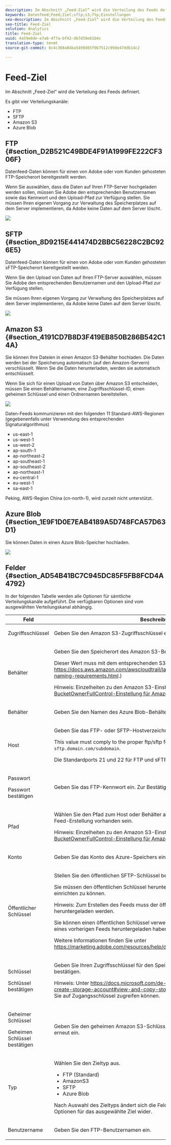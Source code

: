 ```yaml
---
description: Im Abschnitt „Feed-Ziel“ wird die Verteilung des Feeds definiert.
keywords: Datenfeed;Feed;Ziel;sftp;s3;ftp;Einstellungen
seo-description: Im Abschnitt „Feed-Ziel“ wird die Verteilung des Feeds definiert.
seo-title: Feed-Ziel
solution: Analytics
title: Feed-Ziel
uuid: 4a59e8de-e7a6-4f7a-bf42-db7d59e61b4c
translation-type: tm+mt
source-git-commit: 8c4c368a84ba5499d85f0b7512c99de47ddb14c2

---
```



# Feed-Ziel

Im Abschnitt „Feed-Ziel“ wird die Verteilung des Feeds definiert.

Es gibt vier Verteilungskanäle:

* FTP
* SFTP
* Amazon S3
* Azure Blob

## FTP {#section_D2B521C49BDE4F91A1999FE222CF306F}

Datenfeed-Daten können für einen von Adobe oder vom Kunden gehosteten FTP-Speicherort bereitgestellt werden.

Wenn Sie auswählen, dass die Daten auf Ihren FTP-Server hochgeladen werden sollen, müssen Sie Adobe den entsprechenden Benutzernamen sowie das Kennwort und den Upload-Pfad zur Verfügung stellen. Sie müssen Ihren eigenen Vorgang zur Verwaltung des Speicherplatzes auf dem Server implementieren, da Adobe keine Daten auf dem Server löscht.

![](assets/dest-ftp.jpg)

## SFTP {#section_8D9215E441474D2BBC56228C2BC926E5}

Datenfeed-Daten können für einen von Adobe oder vom Kunden gehosteten sFTP-Speicherort bereitgestellt werden.

Wenn Sie den Upload von Daten auf Ihren FTP-Server auswählen, müssen Sie Adobe den entsprechenden Benutzernamen und den Upload-Pfad zur Verfügung stellen.

<!-- 

Adobe Customer Care will provide you with a Public key. Verify in recording.

 -->

Sie müssen Ihren eigenen Vorgang zur Verwaltung des Speicherplatzes auf dem Server implementieren, da Adobe keine Daten auf dem Server löscht.

![](assets/dest-sftp.jpg)

## Amazon S3 {#section_4191CD7B8D3F419EB850B286B542C14A}

Sie können Ihre Dateien in einen Amazon S3-Behälter hochladen. Die Daten werden bei der Speicherung automatisch (auf den Amazon-Servern) verschlüsselt. Wenn Sie die Daten herunterladen, werden sie automatisch entschlüsselt.

Wenn Sie sich für einen Upload von Daten über Amazon S3 entscheiden, müssen Sie einen Behälternamen, eine Zugriffsschlüssel-ID, einen geheimen Schlüssel und einen Ordnernamen bereitstellen.

![](assets/dest-s3.jpg)

Daten-Feeds kommunizieren mit den folgenden 11 Standard-AWS-Regionen (gegebenenfalls unter Verwendung des entsprechenden Signaturalgorithmus)

* us-east-1
* us-west-1
* us-west-2
* ap-south-1
* ap-northeast-2
* ap-southeast-1
* ap-southeast-2
* ap-northeast-1
* eu-central-1
* eu-west-1
* sa-east-1

Peking, AWS-Region China (cn-north-1), wird zurzeit nicht unterstützt.

## Azure Blob {#section_1E9F1D0E7EAB4189A5D748FCA57D63D1}

Sie können Daten in einen Azure Blob-Speicher hochladen.

![](assets/azure.png)

## Felder {#section_AD54B41BC7C945DC85F5FB8FCD4A4792}

In der folgenden Tabelle werden alle Optionen für sämtliche Verteilungskanäle aufgeführt. Die verfügbaren Optionen sind vom ausgewählten Verteilungskanal abhängig.

<table id="table_F743C620C82349D9943A13B99EA312BA"> 
 <thead> 
  <tr> 
   <th colname="col1" class="entry"> Feld </th> 
   <th colname="col2" class="entry"> Beschreibung </th> 
  </tr> 
 </thead>
 <tbody> 
  <tr> 
   <td colname="col1"> <p>Zugriffsschlüssel </p> </td> 
   <td colname="col2"> <p>Geben Sie den Amazon S3-Zugriffsschlüssel ein. </p> </td> 
  </tr> 
  <tr> 
   <td colname="col1"> <p>Behälter </p> </td> 
   <td colname="col2"> <p>Geben Sie den Speicherort des Amazon S3-Behälters ein. </p> <p>Dieser Wert muss mit dem entsprechenden S3-Behälterformat übereinstimmen. (See <a href="https://docs.aws.amazon.com/awscloudtrail/latest/userguide/cloudtrail-s3-bucket-naming-requirements.html"  > https://docs.aws.amazon.com/awscloudtrail/latest/userguide/cloudtrail-s3-bucket-naming-requirements.html</a>.) </p> <p> <p>Hinweis: Einzelheiten zu den Amazon S3-Einstellungen finden Sie unter <a href="/help/export/analytics-data-feed/feed-troubleshooting.md#section_6797EBBB7E6D44D4B00C7AEDF4C2EE1D"  >BucketOwnerFullControl-Einstellung für Amazon S3-Datenfeeds</a>. </p> </p> </td> 
  </tr> 
  <tr> 
   <td colname="col1"> <p>Behälter </p> </td> 
   <td colname="col2"> <p>Geben Sie den Namen des Azure Blob-Behälters ein. </p> </td> 
  </tr> 
  <tr> 
   <td colname="col1"> <p> Host </p> </td> 
   <td colname="col2"> <p>Geben Sie das FTP- oder SFTP-Hostverzeichnis an. </p> <p>This value must comply to the proper ftp/sftp format, <code> ftp.domain.com/subdomain</code> or <code> sftp.domain.com/subdomain</code>. </p> <p> Die Standardports 21 und 22 für FTP und sFTP sind erforderlich. </p> </td> 
  </tr> 
  <tr> 
   <td colname="col1"> <p>Passwort </p> <p>Passwort bestätigen </p> </td> 
   <td colname="col2"> <p>Geben Sie das FTP-Kennwort ein. Zur Bestätigung neu eingeben </p> </td> 
  </tr> 
  <tr> 
   <td colname="col1"> <p>Pfad </p> </td> 
   <td colname="col2"> <p>Wählen Sie den Pfad zum Host oder Behälter aus. Dieser Pfad muss bereits vor der Feed-Erstellung vorhanden sein. </p> <p> <p>Hinweis: Einzelheiten zu den Amazon S3-Einstellungen finden Sie unter <a href="/help/export/analytics-data-feed/feed-troubleshooting.md#section_6797EBBB7E6D44D4B00C7AEDF4C2EE1D"  >BucketOwnerFullControl-Einstellung für Amazon S3-Datenfeeds</a>. </p> </p> </td> 
  </tr> 
  <tr> 
   <td colname="col1"> <p>Konto </p> </td> 
   <td colname="col2"> <p> Geben Sie das Konto des Azure-Speichers ein. </p> </td> 
  </tr> 
  <tr> 
   <td colname="col1"> <p>Öffentlicher Schlüssel </p> </td> 
   <td colname="col2"> <p>Stellen Sie den öffentlichen SFTP-Schlüssel bereit. </p> <p>Sie müssen den öffentlichen Schlüssel herunterladen, um das SFTP Repository einrichten zu können. </p> <p> <p>Hinweis: Zum Erstellen des Feeds muss der öffentliche Schlüssel nicht heruntergeladen werden. </p> </p> <p>Sie können einen öffentlichen Schlüssel verwenden, den Sie bereits beim Erstellen eines vorherigen Feeds heruntergeladen haben. </p> <p>Weitere Informationen finden Sie unter <a href="https://marketing.adobe.com/resources/help/en_US/whitepapers/ftp/ftp_sftp_dw.html"  >https://marketing.adobe.com/resources/help/de_DE/whitepapers/ftp/ftp_sftp_dw.html</a>. </p> </td> 
  </tr> 
  <tr> 
   <td colname="col1"> <p>Schlüssel </p> <p>Schlüssel bestätigen </p> </td> 
   <td colname="col2"> <p> Geben Sie Ihren Zugriffsschlüssel für den Speicher ein. Erneut eingeben und bestätigen. </p> <p> <p>Hinweis: Unter <a href="https://docs.microsoft.com/en-us/azure/storage/common/storage-create-storage-account#view-and-copy-storage-access-keys"  >https://docs.microsoft.com/de-de/azure/storage/common/storage-create-storage-account#view-and-copy-storage-access-keys</a> erfahren Sie, wie Sie auf Zugangsschlüssel zugreifen können. </p> </p> </td> 
  </tr> 
  <tr> 
   <td colname="col1"> <p>Geheimer Schlüssel </p> <p>Geheimen Schlüssel bestätigen </p> </td> 
   <td colname="col2"> <p>Geben Sie den geheimen Amazon S3-Schlüssel ein. Geben Sie ihn zur Bestätigung erneut ein. </p> </td> 
  </tr> 
  <tr> 
   <td colname="col1"> <p>Typ </p> </td> 
   <td colname="col2"> <p>Wählen Sie den Zieltyp aus. </p> <p> 
     <ul id="ul_B893EEDA73A34DE0AEB8570BE9027F21"> 
      <li id="li_325546FCEB404C50AA6829573CCA340B">FTP (Standard) </li> 
      <li id="li_6A2C03115903484797485D073A610607">AmazonS3 </li> 
      <li id="li_C24540F6FCD24702B7693A515CEBE977">SFTP </li> 
      <li id="li_8E03CA78E7FE427C9F6F8B112BC76266">Azure Blob </li> 
     </ul> </p> <p>Nach Auswahl des Zieltyps ändert sich die Feldliste und spiegelt die verfügbaren Optionen für das ausgewählte Ziel wider. </p> </td> 
  </tr> 
  <tr> 
   <td colname="col1"> <p>Benutzername </p> </td> 
   <td colname="col2"> <p>Geben Sie den FTP-Benutzernamen ein. </p> </td> 
  </tr> 
 </tbody> 
</table>

